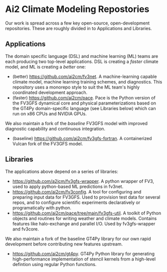 # Ai2 Climate Modeling Repostories

Our work is spread across a few key open-source, open-development repositories. These are roughly divided in to Applications and Libraries.

## Applications

The domain specific language (DSL) and machine learning (ML) teams are each producing two top-level applications. DSL is creating a *faster* climate model, and ML is creating a *better* one:

- (better) https://github.com/ai2cm/fv3net. A machine-learning capable climate model, machine learning training schemes, and diagnostics. This repository uses a monorepo style to suit the ML team's highly coordinated development approach.
- (faster) https://github.com/ai2cm/pace. Pace is the Python version of the FV3GFS dynamical core and physical parameterizations based on the GT4Py domain-specific language (see Libraries below) which can run on x86 CPUs and NVIDIA GPUs.

We also maintain a fork of the *baseline* FV3GFS model with improved diagnostic capability and continuous integration.

- (baseline) https://github.com/ai2cm/fv3gfs-fortran. A containerized Vulcan fork of the FV3GFS model.

## Libraries

The applications above depend on a series of libraries:
- https://github.com/a2icm/fv3gfs-wrapper. A python wrapper of FV3, used to apply python-based ML predictions in fv3net.
- https://github.com/ai2cm/fv3config. A tool for configuring and preparing input data for FV3GFS. Used to provision test data for several repos, and to configure scientific experiments declaratively or programatically with python.
- https://github.com/ai2cm/pace/tree/main/fv3gfs-util. A toolkit of Python objects and routines for writing weather and climate models. Contains features like halo-exchange and parallel I/O. Used by fv3gfs-wrapper and fv3core.

We also maintain a fork of the baseline GT4Py library for our own rapid development before contributing new features upstream.

- https://github.com/ai2cm/gt4py. GT4Py Python library for generating high-performance implementation of stencil kernels from a high-level defintion using regular Python functions.

